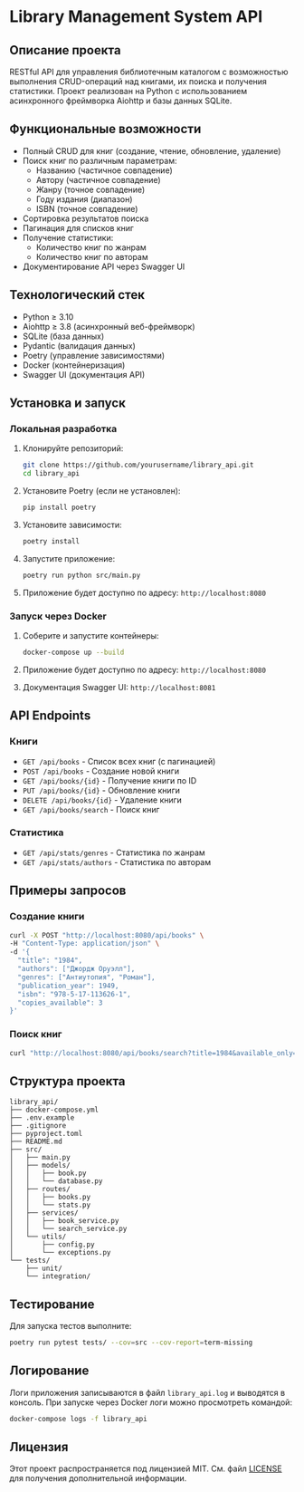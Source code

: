 # Library Management System API

## Описание проекта

RESTful API для управления библиотечным каталогом с возможностью выполнения CRUD-операций над книгами, их поиска и получения статистики. Проект реализован на Python с использованием асинхронного фреймворка Aiohttp и базы данных SQLite.

## Функциональные возможности

- Полный CRUD для книг (создание, чтение, обновление, удаление)
- Поиск книг по различным параметрам:
  - Названию (частичное совпадение)
  - Автору (частичное совпадение)
  - Жанру (точное совпадение)
  - Году издания (диапазон)
  - ISBN (точное совпадение)
- Сортировка результатов поиска
- Пагинация для списков книг
- Получение статистики:
  - Количество книг по жанрам
  - Количество книг по авторам
- Документирование API через Swagger UI

## Технологический стек

- Python ≥ 3.10
- Aiohttp ≥ 3.8 (асинхронный веб-фреймворк)
- SQLite (база данных)
- Pydantic (валидация данных)
- Poetry (управление зависимостями)
- Docker (контейнеризация)
- Swagger UI (документация API)

## Установка и запуск

### Локальная разработка

1. Клонируйте репозиторий:
   ```bash
   git clone https://github.com/yourusername/library_api.git
   cd library_api
   ```

2. Установите Poetry (если не установлен):
   ```bash
   pip install poetry
   ```

3. Установите зависимости:
   ```bash
   poetry install
   ```

4. Запустите приложение:
   ```bash
   poetry run python src/main.py
   ```

5. Приложение будет доступно по адресу: `http://localhost:8080`

### Запуск через Docker

1. Соберите и запустите контейнеры:
   ```bash
   docker-compose up --build
   ```

2. Приложение будет доступно по адресу: `http://localhost:8080`
3. Документация Swagger UI: `http://localhost:8081`

## API Endpoints

### Книги

- `GET /api/books` - Список всех книг (с пагинацией)
- `POST /api/books` - Создание новой книги
- `GET /api/books/{id}` - Получение книги по ID
- `PUT /api/books/{id}` - Обновление книги
- `DELETE /api/books/{id}` - Удаление книги
- `GET /api/books/search` - Поиск книг

### Статистика

- `GET /api/stats/genres` - Статистика по жанрам
- `GET /api/stats/authors` - Статистика по авторам

## Примеры запросов

### Создание книги

```bash
curl -X POST "http://localhost:8080/api/books" \
-H "Content-Type: application/json" \
-d '{
  "title": "1984",
  "authors": ["Джордж Оруэлл"],
  "genres": ["Антиутопия", "Роман"],
  "publication_year": 1949,
  "isbn": "978-5-17-113626-1",
  "copies_available": 3
}'
```

### Поиск книг

```bash
curl "http://localhost:8080/api/books/search?title=1984&available_only=true"
```

## Структура проекта

```
library_api/
├── docker-compose.yml
├── .env.example
├── .gitignore
├── pyproject.toml
├── README.md
├── src/
│   ├── main.py
│   ├── models/
│   │   ├── book.py
│   │   └── database.py
│   ├── routes/
│   │   ├── books.py
│   │   └── stats.py
│   ├── services/
│   │   ├── book_service.py
│   │   └── search_service.py
│   └── utils/
│       ├── config.py
│       └── exceptions.py
└── tests/
    ├── unit/
    └── integration/
```

## Тестирование

Для запуска тестов выполните:

```bash
poetry run pytest tests/ --cov=src --cov-report=term-missing
```

## Логирование

Логи приложения записываются в файл `library_api.log` и выводятся в консоль. При запуске через Docker логи можно просмотреть командой:

```bash
docker-compose logs -f library_api
```

## Лицензия

Этот проект распространяется под лицензией MIT. См. файл [LICENSE](LICENSE) для получения дополнительной информации.